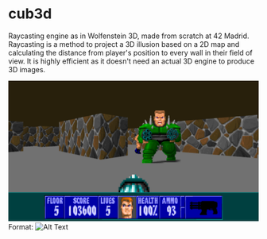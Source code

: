 # cub3d
Raycasting engine as in Wolfenstein 3D, made from scratch at 42 Madrid.
Raycasting is a method to project a 3D illusion based on a 2D map and calculating the distance from player's position to every wall in their field of view.
It is highly efficient as it doesn't need an actual 3D engine to produce 3D images.

![Wolfenstein 3D](ecwolf_fullres.png)
Format: ![Alt Text](url)
